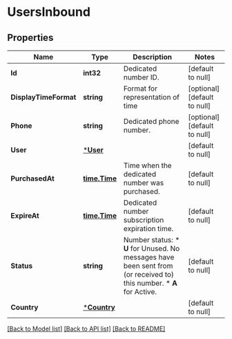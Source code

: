 # UsersInbound

## Properties
Name | Type | Description | Notes
------------ | ------------- | ------------- | -------------
**Id** | **int32** | Dedicated number ID. | [default to null]
**DisplayTimeFormat** | **string** | Format for representation of time | [optional] [default to null]
**Phone** | **string** | Dedicated phone number. | [optional] [default to null]
**User** | [***User**](User.md) |  | [default to null]
**PurchasedAt** | [**time.Time**](time.Time.md) | Time when the dedicated number was purchased. | [default to null]
**ExpireAt** | [**time.Time**](time.Time.md) | Dedicated number subscription expiration time. | [default to null]
**Status** | **string** | Number status: *   **U** for Unused. No messages have been sent from (or received to) this number. *   **A** for Active.  | [default to null]
**Country** | [***Country**](Country.md) |  | [default to null]

[[Back to Model list]](../README.md#documentation-for-models) [[Back to API list]](../README.md#documentation-for-api-endpoints) [[Back to README]](../README.md)



